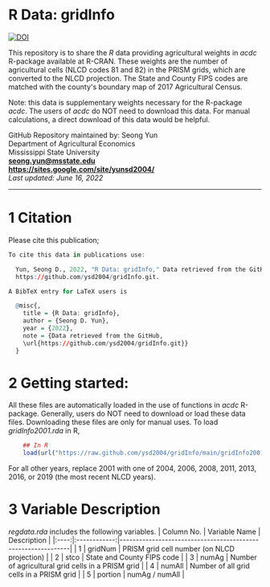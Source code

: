 # R Data: gridInfo

[![DOI](https://zendo.org/badge/504020252.svg)](https://zendo.org/badge/latestdoi/504020252)

This repository is to share the *R* data providing agricultural weights in *acdc* R-package available at R-CRAN. These weights are the number of agricultural cells (NLCD codes 81 and 82) in the PRISM grids, which are converted to the NLCD projection. The State and County FIPS codes are matched with the county's boundary map of 2017 Agricultural Census.

Note: this data is supplementary weights necessary for the R-package *acdc*. The users of *acdc* do NOT need to download this data. For manual calculations, a direct download of this data would be helpful.

GitHub Repository maintained by: Seong Yun\
Department of Agricultural Economics\
Mississippi State University\
**<seong.yun@msstate.edu>**\
**<https://sites.google.com/site/yunsd2004/>**\
*Last updated: June 16, 2022*

------------------------------------------------------------------------

1 Citation
====================================
Please cite this publication;

```r
To cite this data in publications use:

  Yun, Seong D., 2022, "R Data: gridInfo," Data retrieved from the GitHub,
  https://github.com/ysd2004/gridInfo.git.

A BibTeX entry for LaTeX users is

  @misc{,
    title = {R Data: gridInfo},
    author = {Seong D. Yun},
    year = {2022},
    note = {Data retrieved from the GitHub,
    \url{https://github.com/ysd2004/gridInfo.git}}
  }
```

2 Getting started:
==================

All these files are automatically loaded in the use of functions in *acdc* R-package. Generally, users do NOT need to download or load these data files. Downloading these files are only for manual uses. To load *gridInfo2001.rda* in R,

``` r
    ## In R
    load(url("https://raw.github.com/ysd2004/gridInfo/main/gridInfo2001.rda"))
```
For all other years, replace 2001 with one of 2004, 2006, 2008, 2011, 2013, 2016, or 2019 (the most recent NLCD years).

3 Variable Description
==================

*regdata.rda* includes the following variables.
| Column No. | Variable Name  | Description                                          |
|:----:|:------------:|--------------------------------------------------------------|
| 1  | gridNum  | PRISM grid cell number (on NLCD projection)                        | 
| 2  | stco     | State and County FIPS code                                         | 
| 3  | numAg    | Number of agricultural grid cells in a PRISM grid                  | 
| 4  | numAll   | Number of all grid cells in a PRISM grid                           | 
| 5  | portion  | numAg / numAll                                                     |
